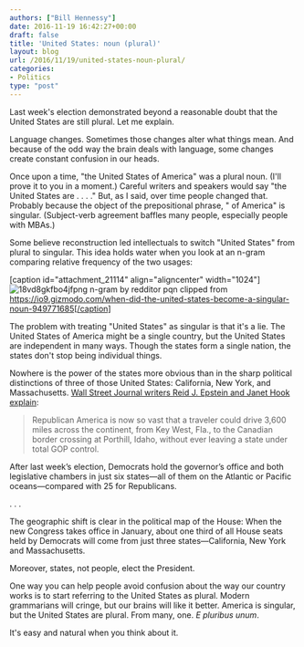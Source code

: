 ```yaml
---
authors: ["Bill Hennessy"]
date: 2016-11-19 16:42:27+00:00
draft: false
title: 'United States: noun (plural)'
layout: blog
url: /2016/11/19/united-states-noun-plural/
categories:
- Politics
type: "post"
---
```


Last week's election demonstrated beyond a reasonable doubt that the United States are still plural. Let me explain.

Language changes. Sometimes those changes alter what things mean. And because of the odd way the brain deals with language, some changes create constant confusion in our heads.

Once upon a time, "the United States of America" was a plural noun. (I'll prove it to you in a moment.) Careful writers and speakers would say "the United States are . . . ." But, as I said, over time people changed that. Probably because the object of the prepositional phrase, " of America" is singular. (Subject-verb agreement baffles many people, especially people with MBAs.)

Some believe reconstruction led intellectuals to switch "United States" from plural to singular. This idea holds water when you look at an n-gram comparing relative frequency of the two usages:

[caption id="attachment_21114" align="aligncenter" width="1024"]![18vd8gkfbo4jfpng](https://hennessysview.com/wp-content/uploads/2016/11/18vd8gkfbo4jfpng-1024x347.png)
n-gram by redditor pqn clipped from https://io9.gizmodo.com/when-did-the-united-states-become-a-singular-noun-949771685[/caption]

The problem with treating "United States" as singular is that it's a lie. The United States of America might be a single country, but the United States are independent in many ways. Though the states form a single nation, the states don't stop being individual things.

Nowhere is the power of the states more obvious than in the sharp political distinctions of three of those United States: California, New York, and Massachusetts. [Wall Street Journal writers Reid J. Epstein and Janet Hook explain](https://www.google.com/search?q=In+Their+Coastal+Citadels%2C+Democrats+Argue+Over+What+Went+Wrong&rlz=1CADEAE_enUS717US719&oq=In+Their+Coastal+Citadels%2C+Democrats+Argue+Over+What+Went+Wrong&aqs=chrome..69i57j0j69i60j69i64.161j0j4&sourceid=chrome&ie):



> Republican America is now so vast that a traveler could drive 3,600 miles across the continent, from Key West, Fla., to the Canadian border crossing at Porthill, Idaho, without ever leaving a state under total GOP control.

After last week’s election, Democrats hold the governor’s office and both legislative chambers in just six states—all of them on the Atlantic or Pacific oceans—compared with 25 for Republicans.

. . .

The geographic shift is clear in the political map of the House: When the new Congress takes office in January, about one third of all House seats held by Democrats will come from just three states—California, New York and Massachusetts.



Moreover, states, not people, elect the President.

One way you can help people avoid confusion about the way our country works is to start referring to the United States as plural. Modern grammarians will cringe, but our brains will like it better. America is singular, but the United States are plural. From many, one. _E pluribus unum_.

It's easy and natural when you think about it.
